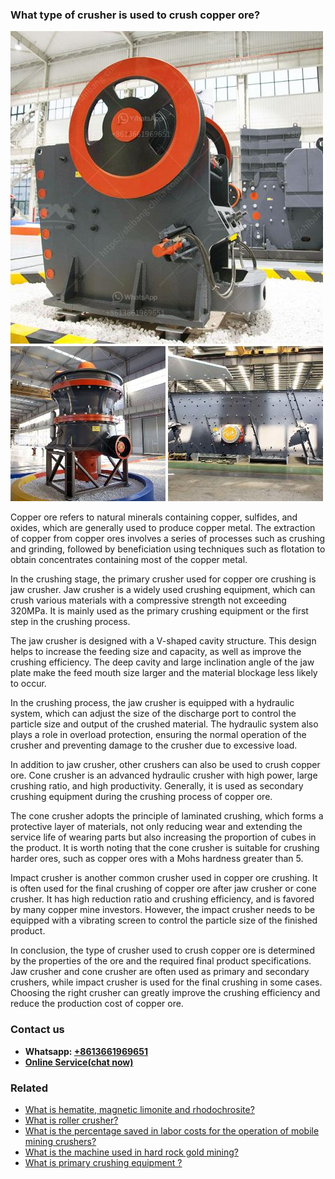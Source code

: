 <h3>What type of crusher is used to crush copper ore?</h3><img src='1701742776.jpg' alt=''><p>Copper ore refers to natural minerals containing copper, sulfides, and oxides, which are generally used to produce copper metal. The extraction of copper from copper ores involves a series of processes such as crushing and grinding, followed by beneficiation using techniques such as flotation to obtain concentrates containing most of the copper metal.</p><p>In the crushing stage, the primary crusher used for copper ore crushing is jaw crusher. Jaw crusher is a widely used crushing equipment, which can crush various materials with a compressive strength not exceeding 320MPa. It is mainly used as the primary crushing equipment or the first step in the crushing process.</p><p>The jaw crusher is designed with a V-shaped cavity structure. This design helps to increase the feeding size and capacity, as well as improve the crushing efficiency. The deep cavity and large inclination angle of the jaw plate make the feed mouth size larger and the material blockage less likely to occur.</p><p>In the crushing process, the jaw crusher is equipped with a hydraulic system, which can adjust the size of the discharge port to control the particle size and output of the crushed material. The hydraulic system also plays a role in overload protection, ensuring the normal operation of the crusher and preventing damage to the crusher due to excessive load.</p><p>In addition to jaw crusher, other crushers can also be used to crush copper ore. Cone crusher is an advanced hydraulic crusher with high power, large crushing ratio, and high productivity. Generally, it is used as secondary crushing equipment during the crushing process of copper ore.</p><p>The cone crusher adopts the principle of laminated crushing, which forms a protective layer of materials, not only reducing wear and extending the service life of wearing parts but also increasing the proportion of cubes in the product. It is worth noting that the cone crusher is suitable for crushing harder ores, such as copper ores with a Mohs hardness greater than 5.</p><p>Impact crusher is another common crusher used in copper ore crushing. It is often used for the final crushing of copper ore after jaw crusher or cone crusher. It has high reduction ratio and crushing efficiency, and is favored by many copper mine investors. However, the impact crusher needs to be equipped with a vibrating screen to control the particle size of the finished product.</p><p>In conclusion, the type of crusher used to crush copper ore is determined by the properties of the ore and the required final product specifications. Jaw crusher and cone crusher are often used as primary and secondary crushers, while impact crusher is used for the final crushing in some cases. Choosing the right crusher can greatly improve the crushing efficiency and reduce the production cost of copper ore.</p><h3>Contact us</h3><ul><li><strong>Whatsapp:&nbsp;<a href="https://wa.me/8613661969651">+8613661969651</a></strong></li><li><a href="https://swt.shibang-china.com/?git&amp;zhl&amp;What type of crusher is used to crush copper ore"><strong>Online Service(chat now)</strong></a></li></ul><h3>Related</h3><ul><li><a href='What is hematite magnetic limonite and rhodochrosite.md'>What is hematite, magnetic limonite and rhodochrosite?</a></li><li><a href='What is roller crusher.md'>What is roller crusher?</a></li><li><a href='What is the percentage saved in labor costs for the operation of mobile mining crushers.md'>What is the percentage saved in labor costs for the operation of mobile mining crushers?</a></li><li><a href='What is the machine used in hard rock gold mining.md'>What is the machine used in hard rock gold mining?</a></li><li><a href='What is primary crushing equipment .md'>What is primary crushing equipment ?</a></li></ul>